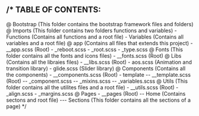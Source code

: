 
/* TABLE OF CONTENTS:
-----------------
@ Bootstrap (This folder contains the bootstrap framework files and  folders)
@ Imports (This folder contains two folders functions and variables)
	- Functions (Contains all functions and a root file)
	- Variables (Contains all variables and a root file)
@ app (Contains all files that extends this project)
    - __app.scss (Root)
    - _reboot.scss
    - _root.scss
    - _type.scss
@ Fonts (This folder contains all the fonts and icons files)
    - __fonts.scss (Root)
@ Libs (Contains all the libraies files)
    - __libs.scss (Root)
	- aos.scss (Animation and transition library)
    - glide.scss (Slider library)
@ Components (Contains all the components)
    - __components.scss (Root)
	- template 
    -- __template.scss (Root)
    -- _component.scss
    -- _mixins.scss
    -- _variables.scss
@ Utils (This folder contains all the utilites files and a root file)
    - __utils.scss (Root)
    - _align.scss
	- _margins.scss
@ Pages
    - __pages (Root)
	-- Home (Contains sectons and root file)
    --- Sections (This folder contains all the sections of a page)
*/
